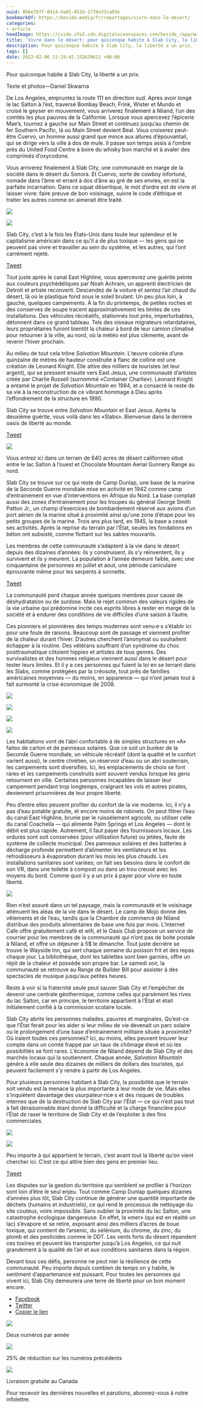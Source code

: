 ```yaml
---
uuid: 8b6e76ff-0d14-4a65-852d-1770e33ca03e
bookmarkOf: https://beside.media/fr/reportages/vivre-dans-le-desert/
categories:
- article
headImage: https://cside.sfo2.cdn.digitaloceanspaces.com/beside_/app/www/2021/04/BESIIDE_VisualEssay_desert-dwellers_facebook.jpg
title: 'Vivre dans le désert: pour quiconque habite à Slab City, la liberté a un prix'
description: Pour quiconque habite à Slab City, la liberté a un prix.
tags: []
date: 2022-02-06 21:19:42.332639611 +00:00
---
```


Pour quiconque habite à Slab City, la liberté a un prix.

Texte et photos—Daniel Skwarna

De Los Angeles, empruntez la route 111 en direction sud. Après avoir longé le lac Salton à l’est, traversé Bombay Beach, Frink, Wister et Mundo et croisé le geyser en mouvement, vous arriverez finalement à Niland, l’un des comtés les plus pauvres de la Californie. Lorsque vous apercevez l’épicerie Mae’s, tournez à gauche sur Main Street et continuez jusqu’au chemin de fer Southern Pacific, là où Main Street devient Beal. Vous croiserez peut-être Cuervo, un homme aussi grand que mince aux allures d’épouvantail, qui se dirige vers la ville à dos de mule. Il passe son temps assis à l’ombre près du United Food Centre à boire du whisky bon marché et à avaler des comprimés d’oxycodone.

Vous arriverez finalement à Slab City, une communauté en marge de la société dans le désert du Sonora. Et Cuervo, sorte de cowboy infortuné, nomade dans l’âme et errant à dos d’âne au gré de ses envies, en est la parfaite incarnation. Dans ce squat désertique, le mot d’ordre est de vivre et laisser vivre: faire preuve de bon voisinage, suivre le code d’éthique et traiter les autres comme on aimerait être traité.

![](https://content.beside.media/beside_/app/www/2021/04/BESIIDE_VisualEssay_desert-dwellers_DD6.jpg)

![](https://content.beside.media/beside_/app/www/2021/04/BESIIDE_VisualEssay_desert-dwellers_DD20.jpg)

Slab City, c’est à la fois les États-Unis dans toute leur splendeur et le capitalisme américain dans ce qu’il a de plus toxique — les gens qui ne peuvent pas vivre et travailler au sein du système, et les autres, qui l’ont carrément rejeté.

[Tweet](https://twitter.com/intent/tweet?text=Slab%20City%2C%20c%E2%80%99est%20%C3%A0%20la%20fois%20les%20%C3%89tats-Unis%20dans%20toute%20leur%20splendeur%20et%20le%20capitalisme%20am%C3%A9ricain%20dans%20ce%20qu%E2%80%99il%20a%20de%20plus%20toxique%20%E2%80%94%20les%20gens%20qui%20ne%20peuvent%20pas%20vivre%20et%20travailler%20au%20sein%20du%20syst%C3%A8me%2C%20et%20les%20autres%2C%20qui%20l%E2%80%99ont%20carr%C3%A9ment%20rejet%C3%A9.%0A&url=https%3A%2F%2Fbeside.media%2Ffr%2Freportages%2Fvivre-dans-le-desert%2F&via=beside_media)

Tout juste après le canal East Highline, vous apercevrez une guérite peinte aux couleurs psychédéliques par Noah Achram, un apprenti électricien de Detroit et artiste reconverti. Descendez de la voiture et sentez l’air chaud du désert, là où le plastique fond sous le soleil brulant. Un peu plus loin, à gauche, quelques campements. À la fin du printemps, de petites roches et des conserves de soupe tracent approximativement les limites de ces installations. Des véhicules récréatifs, stationnés tout près, imperturbables, détonnent dans ce grand tableau. Tels des oiseaux migrateurs retardataires, leurs propriétaires fuiront bientôt la chaleur à bord de leur camion climatisé pour retourner à la ville, au nord, où la météo est plus clémente, avant de revenir l’hiver prochain.

Au milieu de tout cela trône _Salvation Mountain_. L’œuvre colorée d’une quinzaine de mètres de hauteur construite à flanc de colline est une création de Leonard Knight. Elle attire des milliers de touristes (et leur argent), qui se pressent ensuite vers East Jesus, une communauté d’artistes créée par Charlie Russell (surnommé «Container Charlie»). Leonard Knight a entamé le projet de _Salvation Mountain_ en 1984, et a consacré le reste de sa vie à la reconstruction de ce vibrant hommage à Dieu après l’effondrement de la structure en 1990.

Slab City se trouve entre _Salvation Mountain_ et East Jesus. Après la deuxième guérite, vous voilà dans les «Slabs». Bienvenue dans la dernière oasis de liberté au monde.

[Tweet](https://twitter.com/intent/tweet?text=Slab%20City%20se%20trouve%20entre%20Salvation%20Mountain%20et%20East%20Jesus.%20Apr%C3%A8s%20la%20deuxi%C3%A8me%20gu%C3%A9rite%2C%20vous%20voil%C3%A0%20dans%20les%20%C2%ABSlabs%C2%BB.%20Bienvenue%20dans%20la%20derni%C3%A8re%20oasis%20de%20libert%C3%A9%20au%20monde.%0A&url=https%3A%2F%2Fbeside.media%2Ffr%2Freportages%2Fvivre-dans-le-desert%2F&via=beside_media)

![](https://content.beside.media/beside_/app/www/2021/04/BESIIDE_VisualEssay_desert-dwellers_DD12-full.jpg)

Vous entrez ici dans un terrain de 640 acres de désert californien situé entre le lac Salton à l’ouest et Chocolate Mountain Aerial Gunnery Range au nord.

Slab City se trouve sur ce qui reste de Camp Dunlap, une base de la marine de la Seconde Guerre mondiale mise en activité en 1942 comme camp d’entrainement en vue d’interventions en Afrique du Nord. La base comptait aussi des zones d’entrainement pour les troupes du général George Smith Patton Jr., un champ d’exercices de bombardement réservé aux avions d’un port aérien de la marine situé à proximité ainsi qu’une zone d’étape pour les petits groupes de la marine. Trois ans plus tard, en 1945, la base a cessé ses activités. Après la reprise du terrain par l’État, seules les fondations en béton ont subsisté, comme flottant sur les sables mouvants.

Les membres de cette communauté s’adaptent à la vie dans le désert depuis des dizaines d’années: ils y construisent, ils s’y réinventent, ils y survivent et ils y meurent. La population à l’année demeure faible, avec une cinquantaine de personnes en juillet et aout, une période caniculaire éprouvante même pour les serpents à sonnette.

[Tweet](https://twitter.com/intent/tweet?text=Les%20membres%20de%20cette%20communaut%C3%A9%20s%E2%80%99adaptent%20%C3%A0%20la%20vie%20dans%20le%20d%C3%A9sert%20depuis%20des%20dizaines%20d%E2%80%99ann%C3%A9es%3A%20ils%20y%20construisent%2C%20ils%20s%E2%80%99y%20r%C3%A9inventent%2C%20ils%20y%20survivent%20et%20ils%20y%20meurent.%20La%20population%20%C3%A0%20l%E2%80%99ann%C3%A9e%20demeure%20faible%2C%20avec%20une%20cinquantaine%20de%20personnes%20en%20juillet%20et%20aout%2C%20une%20p%C3%A9riode%20caniculaire%20%C3%A9prouvante%20m%C3%AAme%20pour%20les%20serpents%20%C3%A0%20sonnette.%0A&url=https%3A%2F%2Fbeside.media%2Ffr%2Freportages%2Fvivre-dans-le-desert%2F&via=beside_media)

La communauté perd chaque année quelques membres pour cause de déshydratation ou de surdose. Mais le rejet commun des valeurs rigides de la vie urbaine qui prédomine incite ces esprits libres à rester en marge de la société et à endurer des conditions de vie difficiles d’une saison à l’autre.

Ces pionniers et pionnières des temps modernes sont venu·e·s s’établir ici pour une foule de raisons. Beaucoup sont de passage et viennent profiter de la chaleur durant l’hiver. D’autres cherchent l’anonymat ou souhaitent échapper à la routine. Des vétérans souffrant d’un syndrome du choc posttraumatique côtoient hippies et artistes de tous genres. Des survivalistes et des hommes religieux viennent aussi dans le désert pour tester leurs limites. Et il y a ces personnes qui fuient la loi en se terrant dans les Slabs, comme protégées par la créosote, tout près de familles américaines moyennes — du moins, en apparence — qui n’ont jamais tout à fait surmonté la crise économique de 2008.

![](https://content.beside.media/beside_/app/www/2021/04/BESIIDE_VisualEssay_desert-dwellers_DD15.jpg)

![](https://content.beside.media/beside_/app/www/2021/04/BESIIDE_VisualEssay_desert-dwellers_DD24.jpg)

![](https://content.beside.media/beside_/app/www/2021/04/BESIIDE_VisualEssay_desert-dwellers_DD26.jpg)

![](https://content.beside.media/beside_/app/www/2021/04/BESIIDE_VisualEssay_desert-dwellers_DD30.jpg)

Les habitations vont de l’abri confortable à de simples structures en «A» faites de carton et de panneaux solaires. Que ce soit un bunker de la Seconde Guerre mondiale, un véhicule récréatif (dont la qualité et le confort varient aussi), le centre chrétien, un réservoir d’eau ou un abri souterrain, les campements sont diversifiés. Ici, les emplacements de choix se font rares et les campements construits sont souvent vendus lorsque les gens retournent en ville. Certaines personnes incapables de laisser leur campement pendant trop longtemps, craignant les vols et autres pirates, deviennent prisonnières de leur propre liberté.

Peu d’entre elles peuvent profiter du confort de la vie moderne. Ici, il n’y a pas d’eau potable gratuite, et encore moins de robinets. On peut filtrer l’eau du canal East Highline, brunie par le ruissèlement agricole, ou utiliser celle du canal Coachella — qui alimente Palm Springs et Los Angeles — dont le débit est plus rapide. Autrement, il faut payer des fournisseurs locaux. Les ordures sont soit conservées (pour utilisation future) ou jetées, faute de système de collecte municipal. Des panneaux solaires et des batteries à décharge profonde permettent d’alimenter les ventilateurs et les refroidisseurs à évaporation durant les mois les plus chauds. Les installations sanitaires sont variées; on fait ses besoins dans le confort de son VR, dans une toilette à compost ou dans un trou creusé avec les moyens du bord. Comme quoi il y a un prix à payer pour vivre en toute liberté.

![](https://content.beside.media/beside_/app/www/2021/04/BESIIDE_VisualEssay_desert-dwellers_DD14.jpg)

Rien n’est assuré dans un tel paysage, mais la communauté et le voisinage atténuent les aléas de la vie dans le désert. Le camp de Mojo donne des vêtements et de l’eau, tandis que la Chambre de commerce de Niland distribue des produits alimentaires de base une fois par mois. L’Internet Cafe offre gratuitement café et wifi, et le Oasis Club propose un service de courrier pour les membres de la communauté qui n’ont pas de boite postale à Niland, et offre un déjeuner à 5$ le dimanche. Tout juste derrière se trouve le Wayside Inn, qui sert chaque semaine du poisson frit et des repas chaque jour. La bibliothèque, dont les tablettes sont bien garnies, offre un répit de la chaleur et possède son propre bar. Le samedi soir, la communauté se retrouve au Range de Builder Bill pour assister à des spectacles de musique jusqu’aux petites heures.

Reste à voir si la fraternité seule peut sauver Slab City et l’empêcher de devenir une centrale géothermique, comme celles qui parsèment les rives du lac Salton, car en principe, le territoire appartient à l’État et était initialement confié à la commission scolaire locale.

Slab City abrite les personnes malades, pauvres et marginales. Qu’est-ce que l’État ferait pour les aider si leur milieu de vie devenait un parc solaire ou le prolongement d’une base d’entrainement militaire située à proximité? Où iraient toutes ces personnes? Ici, au moins, elles peuvent trouver leur compte dans un comté frappé par un taux de chômage élevé et où les possibilités se font rares. L’économie de Niland dépend de Slab City et des marchés locaux qui la soutiennent. Chaque année, _Salvation Mountain_ génère à elle seule des dizaines de milliers de dollars des touristes, qui peuvent facilement s’y rendre à partir de Los Angeles.

Pour plusieurs personnes habitant à Slab City, la possibilité que le terrain soit vendu est la menace la plus importante à leur mode de vie. Mais elles s’inquiètent davantage des usurpateur·rice·s et des risques de troubles internes que de la destruction de Slab City par l’État — ce qui n’est pas tout à fait déraisonnable étant donné la difficulté et la charge financière pour l’État de raser le territoire de Slab City et de l’exploiter à des fins commerciales.

![](https://content.beside.media/beside_/app/www/2021/04/BESIIDE_VisualEssay_desert-dwellers_DD1.jpg)

![](https://content.beside.media/beside_/app/www/2021/04/BESIIDE_VisualEssay_desert-dwellers_DD31.jpg)

Peu importe à qui appartient le terrain, c’est avant tout la liberté qu’on vient chercher ici. C’est ce qui attire bien des gens en premier lieu.

[Tweet](https://twitter.com/intent/tweet?text=Peu%20importe%20%C3%A0%20qui%20appartient%20le%20terrain%2C%20c%E2%80%99est%20avant%20tout%20la%20libert%C3%A9%20qu%E2%80%99on%20vient%20chercher%20ici.%20C%E2%80%99est%20ce%20qui%20attire%20bien%20des%20gens%20en%20premier%20lieu.%0A&url=https%3A%2F%2Fbeside.media%2Ffr%2Freportages%2Fvivre-dans-le-desert%2F&via=beside_media)

Les disputes sur la gestion du territoire qui semblent se profiler à l’horizon sont loin d’être le seul enjeu. Tout comme Camp Dunlap quelques dizaines d’années plus tôt, Slab City continue de générer une quantité importante de déchets (humains et industriels), ce qui rend le processus de nettoyage du site couteux, voire impossible. Sans oublier la proximité du lac Salton, une catastrophe écologique dangereuse. En effet, la «mer» (qui est en réalité un lac) s’évapore et se retire, exposant ainsi des milliers d’acres de boue toxique, qui contient de l’arsenic, du sélénium, du chrome, du zinc, du plomb et des pesticides comme le DDT. Les vents forts du désert répandent ces toxines et peuvent les transporter jusqu’à Los Angeles, ce qui nuit grandement à la qualité de l’air et aux conditions sanitaires dans la région.

Devant tous ces défis, personne ne peut nier la résilience de cette communauté. Peu importe depuis combien de temps on y habite, le sentiment d’appartenance est puissant. Pour toutes les personnes qui vivent ici, Slab City demeurera une terre de liberté pour un bon moment encore.

*   [Facebook](#)
*   [Twitter](https://twitter.com/intent/tweet?text=Vivre%20dans%20le%20d%C3%A9sert&url=https%3A%2F%2Fbeside.media%2Ffr%2Freportages%2Fvivre-dans-le-desert%2F&via=beside_media)
*   [Copier le lien](#)

![](https://beside.media/wp-content/themes/new-theme/dist/images/tuile-icon-1.png)

Deux numéros par année

![](https://beside.media/wp-content/themes/new-theme/dist/images/tuile-icon-2.png)

25% de réduction sur les numéros précédents

![](https://beside.media/wp-content/themes/new-theme/dist/images/tuile-icon-3.png)

Livraison gratuite au Canada

Pour recevoir les dernières nouvelles et parutions, abonnez-vous à notre infolettre.
